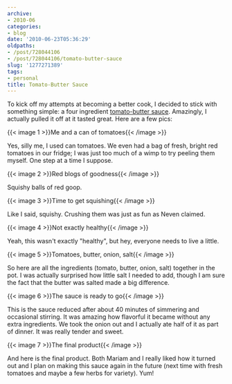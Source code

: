 ```yaml
---
archive:
- 2010-06
categories:
- blog
date: '2010-06-23T05:36:29'
oldpaths:
- /post/728044106
- /post/728044106/tomato-butter-sauce
slug: '1277271389'
tags:
- personal
title: Tomato-Butter Sauce
---
```


To kick off my attempts at becoming a better cook, I decided to stick with
something simple: a four ingredient [tomato-butter sauce][1]. Amazingly,
I actually pulled it off at it tasted great.  Here are a few pics:

{{< image 1 >}}Me and a can of tomatoes{{< /image >}}

Yes, silly me, I used can tomatoes. We even had a bag of fresh, bright red
tomatoes in our fridge; I was just too much of a wimp to try peeling them
myself.  One step at a time I suppose.

{{< image 2 >}}Red blogs of goodness{{< /image >}}

Squishy balls of red goop.

{{< image 3 >}}Time to get squishing{{< /image >}}

Like I said, squishy.  Crushing them was just as fun as Neven claimed.

{{< image 4 >}}Not exactly healthy{{< /image >}}

Yeah, this wasn't exactly "healthy", but hey, everyone needs to live
a little.

{{< image 5 >}}Tomatoes, butter, onion, salt{{< /image >}}

So here are all the ingredients (tomato, butter, onion, salt) together in
the pot.  I was actually surprised how little salt I needed to add, though
I am sure the fact that the butter was salted made a big difference.

{{< image 6 >}}The sauce is ready to go{{< /image >}}

This is the sauce reduced after about 40 minutes of simmering and
occasional stirring.  It was amazing how flavorful it became without any
extra ingredients.  We took the onion out and I actually ate half of it as
part of dinner. It was really tender and sweet.

{{< image 7 >}}The final product{{< /image >}}

And here is the final product.  Both Mariam and I really liked how it
turned out and I plan on making this sauce again in the future (next time
with fresh tomatoes and maybe a few herbs for variety).  Yum!

[1]: http://saltandfat.com/post/361814241/tomato-butter-sauce

